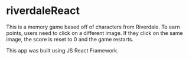 # riverdaleReact

This is a memory game based off of characters from Riverdale. To earn points, users need to click on a different image. If they click on the same image, the score is reset to 0 and the game restarts. 

This app was built using JS React Framework. 